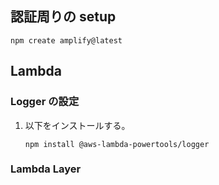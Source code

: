 ## 認証周りの setup

```shell
npm create amplify@latest
```

## Lambda

### Logger の設定

1. 以下をインストールする。
   ```
   npm install @aws-lambda-powertools/logger
   ```

### Lambda Layer
